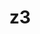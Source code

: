 ---
title: "z3"
layout: cache
categories: [package, develop]
meta: {"compilers": ["gcc@11.1.0", "gcc@11.4.0", "gcc@13.2.0"], "num_specs": 39, "num_specs_by_stack": {"e4s": 10, "gpu-tests": 19, "hep": 5, "ml-linux-x86_64-rocm": 5, "root": 39}, "oss": ["ubuntu20.04", "ubuntu22.04", "ubuntu24.04"], "platforms": ["linux"], "stacks": ["e4s", "gpu-tests", "hep", "ml-linux-x86_64-rocm", "root"], "targets": ["x86_64_v3"], "versions": ["4.11.2", "4.12.4"]}
spec_details: [{"compiler": "gcc@11.1.0", "hash": "3jt5nyaxqz5koahjjiwf4lvvtgg5dvd5", "os": "ubuntu20.04", "platform": "linux", "size": "-", "stacks": ["gpu-tests", "root"], "target": "x86_64_v3", "variants": ["build_system=cmake", "build_type=Release", "generator=make", "~gmp", "~ipo", "~python"], "versions": ["4.11.2"]}, {"compiler": "gcc@11.1.0", "hash": "4j7hvuii43gv6nrfew25eoeuthem7izw", "os": "ubuntu20.04", "platform": "linux", "size": "-", "stacks": ["gpu-tests", "root"], "target": "x86_64_v3", "variants": ["build_system=cmake", "build_type=Release", "generator=make", "~gmp", "~ipo", "~python"], "versions": ["4.11.2"]}, {"compiler": "gcc@11.1.0", "hash": "4ww2qaybptwb7yys55chuorsdmpjaorw", "os": "ubuntu20.04", "platform": "linux", "size": "-", "stacks": ["gpu-tests", "root"], "target": "x86_64_v3", "variants": ["build_system=cmake", "build_type=Release", "generator=make", "~gmp", "~ipo", "~python"], "versions": ["4.11.2"]}, {"compiler": "gcc@11.1.0", "hash": "63drerwmt4msvuyxucwjewyiph2fxfrp", "os": "ubuntu20.04", "platform": "linux", "size": "-", "stacks": ["gpu-tests", "root"], "target": "x86_64_v3", "variants": ["build_system=cmake", "build_type=Release", "generator=make", "~gmp", "~ipo", "~python"], "versions": ["4.11.2"]}, {"compiler": "gcc@11.1.0", "hash": "6p5ttysq3o6ke2tbkswpx27an5dimf44", "os": "ubuntu20.04", "platform": "linux", "size": "-", "stacks": ["gpu-tests", "root"], "target": "x86_64_v3", "variants": ["build_system=cmake", "build_type=Release", "generator=make", "~gmp", "~ipo", "~python"], "versions": ["4.11.2"]}, {"compiler": "gcc@11.4.0", "hash": "6q6eo223p626rms5caawbt5tudmz7kbb", "os": "ubuntu22.04", "platform": "linux", "size": "-", "stacks": ["hep", "root"], "target": "x86_64_v3", "variants": ["build_system=cmake", "build_type=Release", "generator=make", "~gmp", "~ipo", "~python"], "versions": ["4.12.4"]}, {"compiler": "gcc@11.4.0", "hash": "6s62xgi6snvk2q2fckm5ucfv7ozwxjjp", "os": "ubuntu22.04", "platform": "linux", "size": "-", "stacks": ["hep", "root"], "target": "x86_64_v3", "variants": ["build_system=cmake", "build_type=Release", "generator=make", "~gmp", "~ipo", "~python"], "versions": ["4.12.4"]}, {"compiler": "gcc@13.2.0", "hash": "7zxtwfqkqj5hn5clrfxmqqfoo7wjptgg", "os": "ubuntu24.04", "platform": "linux", "size": "-", "stacks": ["ml-linux-x86_64-rocm", "root"], "target": "x86_64_v3", "variants": ["build_system=cmake", "build_type=Release", "generator=make", "~gmp", "~ipo", "~python"], "versions": ["4.12.4"]}, {"compiler": "gcc@11.4.0", "hash": "al6h5qgdpeb6k5yd7ngcju5gz674hmpm", "os": "ubuntu22.04", "platform": "linux", "size": "-", "stacks": ["e4s", "root"], "target": "x86_64_v3", "variants": ["build_system=cmake", "build_type=Release", "generator=make", "~gmp", "~ipo", "~python"], "versions": ["4.12.4"]}, {"compiler": "gcc@11.1.0", "hash": "bqrx3qymgqd4kb6jj6daq7w7od2abdto", "os": "ubuntu20.04", "platform": "linux", "size": "-", "stacks": ["gpu-tests", "root"], "target": "x86_64_v3", "variants": ["build_system=cmake", "build_type=Release", "generator=make", "~gmp", "~ipo", "~python"], "versions": ["4.11.2"]}, {"compiler": "gcc@11.4.0", "hash": "bs3nmgvljzkxxzmhrdqemv6xrxcpnvxp", "os": "ubuntu22.04", "platform": "linux", "size": "-", "stacks": ["e4s", "root"], "target": "x86_64_v3", "variants": ["build_system=cmake", "build_type=Release", "generator=make", "~gmp", "~ipo", "~python"], "versions": ["4.12.4"]}, {"compiler": "gcc@11.4.0", "hash": "c36doxaucvmu36mqawvv5ezdwsxiebqu", "os": "ubuntu22.04", "platform": "linux", "size": "-", "stacks": ["hep", "root"], "target": "x86_64_v3", "variants": ["build_system=cmake", "build_type=Release", "generator=make", "~gmp", "~ipo", "~python"], "versions": ["4.12.4"]}, {"compiler": "gcc@13.2.0", "hash": "dy5xdbbdfhp74aavy4qrqhxtyt4pdrv2", "os": "ubuntu24.04", "platform": "linux", "size": "-", "stacks": ["ml-linux-x86_64-rocm", "root"], "target": "x86_64_v3", "variants": ["build_system=cmake", "build_type=Release", "generator=make", "~gmp", "~ipo", "~python"], "versions": ["4.12.4"]}, {"compiler": "gcc@11.4.0", "hash": "efsqcwfxxwnadhk2qdpnl2idcwhxpm3l", "os": "ubuntu22.04", "platform": "linux", "size": "-", "stacks": ["e4s", "root"], "target": "x86_64_v3", "variants": ["build_system=cmake", "build_type=Release", "generator=make", "~gmp", "~ipo", "~python"], "versions": ["4.12.4"]}, {"compiler": "gcc@11.4.0", "hash": "eg7g2bc2jc3zs7b4jhzhjlzej7j5b23w", "os": "ubuntu22.04", "platform": "linux", "size": "-", "stacks": ["e4s", "root"], "target": "x86_64_v3", "variants": ["build_system=cmake", "build_type=Release", "generator=make", "~gmp", "~ipo", "~python"], "versions": ["4.12.4"]}, {"compiler": "gcc@11.1.0", "hash": "gqhboupwsholhodq3dqn7bkxmm55qdzr", "os": "ubuntu20.04", "platform": "linux", "size": "-", "stacks": ["gpu-tests", "root"], "target": "x86_64_v3", "variants": ["build_system=cmake", "build_type=Release", "generator=make", "~gmp", "~ipo", "~python"], "versions": ["4.11.2"]}, {"compiler": "gcc@11.1.0", "hash": "gzvhczuvazqfqziuh7n4cpypfsn2u2zr", "os": "ubuntu20.04", "platform": "linux", "size": "-", "stacks": ["gpu-tests", "root"], "target": "x86_64_v3", "variants": ["build_system=cmake", "build_type=Release", "generator=make", "~gmp", "~ipo", "~python"], "versions": ["4.11.2"]}, {"compiler": "gcc@11.1.0", "hash": "il5anbsiincpqpwxotnjgd2avumaoiz2", "os": "ubuntu20.04", "platform": "linux", "size": "-", "stacks": ["gpu-tests", "root"], "target": "x86_64_v3", "variants": ["build_system=cmake", "build_type=Release", "generator=make", "~gmp", "~ipo", "~python"], "versions": ["4.11.2"]}, {"compiler": "gcc@13.2.0", "hash": "iot4lpahioit67wgvranyqopbjukwrye", "os": "ubuntu24.04", "platform": "linux", "size": "-", "stacks": ["ml-linux-x86_64-rocm", "root"], "target": "x86_64_v3", "variants": ["build_system=cmake", "build_type=Release", "generator=make", "~gmp", "~ipo", "~python"], "versions": ["4.12.4"]}, {"compiler": "gcc@11.1.0", "hash": "kbqypfaot7zsf5lh3ebygohs2w2jlwdk", "os": "ubuntu20.04", "platform": "linux", "size": "-", "stacks": ["gpu-tests", "root"], "target": "x86_64_v3", "variants": ["build_system=cmake", "build_type=Release", "generator=make", "~gmp", "~ipo", "~python"], "versions": ["4.11.2"]}, {"compiler": "gcc@11.4.0", "hash": "li4j6mcwy442nubegfwofv6eit3ovfit", "os": "ubuntu22.04", "platform": "linux", "size": "-", "stacks": ["e4s", "root"], "target": "x86_64_v3", "variants": ["build_system=cmake", "build_type=Release", "generator=make", "~gmp", "~ipo", "~python"], "versions": ["4.12.4"]}, {"compiler": "gcc@11.4.0", "hash": "ly7sz2cxdavvq6u5jowwbwihejpycqip", "os": "ubuntu22.04", "platform": "linux", "size": "-", "stacks": ["e4s", "root"], "target": "x86_64_v3", "variants": ["build_system=cmake", "build_type=Release", "generator=make", "~gmp", "~ipo", "~python"], "versions": ["4.12.4"]}, {"compiler": "gcc@13.2.0", "hash": "nwzl5jrmrr5e6lritm5wgjocnmbpuhpv", "os": "ubuntu24.04", "platform": "linux", "size": "-", "stacks": ["ml-linux-x86_64-rocm", "root"], "target": "x86_64_v3", "variants": ["build_system=cmake", "build_type=Release", "generator=make", "~gmp", "~ipo", "~python"], "versions": ["4.12.4"]}, {"compiler": "gcc@11.1.0", "hash": "pedfelwxnkpf5ycxhpqejw3g32kv4idz", "os": "ubuntu20.04", "platform": "linux", "size": "-", "stacks": ["gpu-tests", "root"], "target": "x86_64_v3", "variants": ["build_system=cmake", "build_type=Release", "generator=make", "~gmp", "~ipo", "~python"], "versions": ["4.11.2"]}, {"compiler": "gcc@11.1.0", "hash": "q3azo6u5z3f5vtmjgpzdj3u5digwxa6l", "os": "ubuntu20.04", "platform": "linux", "size": "-", "stacks": ["gpu-tests", "root"], "target": "x86_64_v3", "variants": ["build_system=cmake", "build_type=Release", "generator=make", "~gmp", "~ipo", "~python"], "versions": ["4.11.2"]}, {"compiler": "gcc@11.4.0", "hash": "qv5l7teiadsy7pokydm6hf2jyfclpevn", "os": "ubuntu22.04", "platform": "linux", "size": "-", "stacks": ["e4s", "root"], "target": "x86_64_v3", "variants": ["build_system=cmake", "build_type=Release", "generator=make", "~gmp", "~ipo", "~python"], "versions": ["4.12.4"]}, {"compiler": "gcc@11.1.0", "hash": "shhlvvcreaoooabnwzm6oxxdfpdmosko", "os": "ubuntu20.04", "platform": "linux", "size": "-", "stacks": ["gpu-tests", "root"], "target": "x86_64_v3", "variants": ["build_system=cmake", "build_type=Release", "generator=make", "~gmp", "~ipo", "~python"], "versions": ["4.11.2"]}, {"compiler": "gcc@11.1.0", "hash": "t2lvclcvyfg35lrf7za6kjxmg4h24qnp", "os": "ubuntu20.04", "platform": "linux", "size": "-", "stacks": ["gpu-tests", "root"], "target": "x86_64_v3", "variants": ["build_system=cmake", "build_type=Release", "generator=make", "~gmp", "~ipo", "~python"], "versions": ["4.11.2"]}, {"compiler": "gcc@11.1.0", "hash": "t462pieucuscr4zrdwm2g5vkvjgyw2co", "os": "ubuntu20.04", "platform": "linux", "size": "-", "stacks": ["gpu-tests", "root"], "target": "x86_64_v3", "variants": ["build_system=cmake", "build_type=Release", "generator=make", "~gmp", "~ipo", "~python"], "versions": ["4.11.2"]}, {"compiler": "gcc@11.4.0", "hash": "t5gdksr4uavbnh2rqfvs72mpheggjbyv", "os": "ubuntu22.04", "platform": "linux", "size": "-", "stacks": ["e4s", "root"], "target": "x86_64_v3", "variants": ["build_system=cmake", "build_type=Release", "generator=make", "~gmp", "~ipo", "~python"], "versions": ["4.12.4"]}, {"compiler": "gcc@11.4.0", "hash": "tl6uzrxrhff2h2e5osqhyiuq5pl3gum4", "os": "ubuntu22.04", "platform": "linux", "size": "-", "stacks": ["hep", "root"], "target": "x86_64_v3", "variants": ["build_system=cmake", "build_type=Release", "generator=make", "~gmp", "~ipo", "~python"], "versions": ["4.12.4"]}, {"compiler": "gcc@11.1.0", "hash": "u4qqim2yc7dfx5f4o3kkbjjbc376p2ir", "os": "ubuntu20.04", "platform": "linux", "size": "-", "stacks": ["gpu-tests", "root"], "target": "x86_64_v3", "variants": ["build_system=cmake", "build_type=Release", "generator=make", "~gmp", "~ipo", "~python"], "versions": ["4.11.2"]}, {"compiler": "gcc@11.4.0", "hash": "wozd35bdv5jwtd6zv6mqpixcttkybp4p", "os": "ubuntu22.04", "platform": "linux", "size": "-", "stacks": ["hep", "root"], "target": "x86_64_v3", "variants": ["build_system=cmake", "build_type=Release", "generator=make", "~gmp", "~ipo", "~python"], "versions": ["4.12.4"]}, {"compiler": "gcc@11.1.0", "hash": "ww5ob2zud7srdd75csbji2akgr7woz3k", "os": "ubuntu20.04", "platform": "linux", "size": "-", "stacks": ["gpu-tests", "root"], "target": "x86_64_v3", "variants": ["build_system=cmake", "build_type=Release", "generator=make", "~gmp", "~ipo", "~python"], "versions": ["4.11.2"]}, {"compiler": "gcc@11.1.0", "hash": "x55pig5ggh5mzvdzm7w6ah2gk5pywldt", "os": "ubuntu20.04", "platform": "linux", "size": "-", "stacks": ["gpu-tests", "root"], "target": "x86_64_v3", "variants": ["build_system=cmake", "build_type=Release", "generator=make", "~gmp", "~ipo", "~python"], "versions": ["4.11.2"]}, {"compiler": "gcc@11.4.0", "hash": "y6dvawkxsxps7ar5okwlttsc23ziobst", "os": "ubuntu22.04", "platform": "linux", "size": "-", "stacks": ["e4s", "root"], "target": "x86_64_v3", "variants": ["build_system=cmake", "build_type=Release", "generator=make", "~gmp", "~ipo", "~python"], "versions": ["4.12.4"]}, {"compiler": "gcc@13.2.0", "hash": "yrl2hf33a33gourw6w4dcegm52t5jszi", "os": "ubuntu24.04", "platform": "linux", "size": "-", "stacks": ["ml-linux-x86_64-rocm", "root"], "target": "x86_64_v3", "variants": ["build_system=cmake", "build_type=Release", "generator=make", "~gmp", "~ipo", "~python"], "versions": ["4.12.4"]}, {"compiler": "gcc@11.4.0", "hash": "yw67wwyft6g7vu5bcoe7df4fykeow5gd", "os": "ubuntu22.04", "platform": "linux", "size": "-", "stacks": ["e4s", "root"], "target": "x86_64_v3", "variants": ["build_system=cmake", "build_type=Release", "generator=make", "~gmp", "~ipo", "~python"], "versions": ["4.12.4"]}, {"compiler": "gcc@11.1.0", "hash": "z7ymmzbrdoiwkrsupxodm73ln5iimgwm", "os": "ubuntu20.04", "platform": "linux", "size": "-", "stacks": ["gpu-tests", "root"], "target": "x86_64_v3", "variants": ["build_system=cmake", "build_type=Release", "generator=make", "~gmp", "~ipo", "~python"], "versions": ["4.11.2"]}]
---